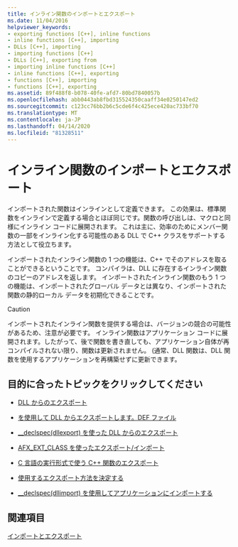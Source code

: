 ```yaml
---
title: インライン関数のインポートとエクスポート
ms.date: 11/04/2016
helpviewer_keywords:
- exporting functions [C++], inline functions
- inline functions [C++], importing
- DLLs [C++], importing
- importing functions [C++]
- DLLs [C++], exporting from
- importing inline functions [C++]
- inline functions [C++], exporting
- functions [C++], importing
- functions [C++], exporting
ms.assetid: 89f488f8-b078-40fe-afd7-80bd7840057b
ms.openlocfilehash: abb0443ab8fbd315524350caaff34e0250147ed2
ms.sourcegitcommit: c123cc76bb2b6c5cde6f4c425ece420ac733bf70
ms.translationtype: MT
ms.contentlocale: ja-JP
ms.lasthandoff: 04/14/2020
ms.locfileid: "81328511"
---
```

# <a name="importing-and-exporting-inline-functions"></a>インライン関数のインポートとエクスポート

インポートされた関数はインラインとして定義できます。 この効果は、標準関数をインラインで定義する場合とほぼ同じです。関数の呼び出しは、マクロと同様にインライン コードに展開されます。 これは主に、効率のためにメンバー関数の一部をインライン化する可能性のある DLL で C++ クラスをサポートする方法として役立ちます。

インポートされたインライン関数の 1 つの機能は、C++ でそのアドレスを取ることができるということです。 コンパイラは、DLL に存在するインライン関数のコピーのアドレスを返します。 インポートされたインライン関数のもう 1 つの機能は、インポートされたグローバル データとは異なり、インポートされた関数の静的ローカル データを初期化できることです。

> [!CAUTION]
> インポートされたインライン関数を提供する場合は、バージョンの競合の可能性があるため、注意が必要です。 インライン関数はアプリケーション コードに展開されます。したがって、後で関数を書き直しても、アプリケーション自体が再コンパイルされない限り、関数は更新されません。 (通常、DLL 関数は、DLL 関数を使用するアプリケーションを再構築せずに更新できます。

## <a name="what-do-you-want-to-do"></a>目的に合ったトピックをクリックしてください

- [DLL からのエクスポート](exporting-from-a-dll.md)

- [を使用して DLL からエクスポートします。DEF ファイル](exporting-from-a-dll-using-def-files.md)

- [__declspec(dllexport) を使った DLL からのエクスポート](exporting-from-a-dll-using-declspec-dllexport.md)

- [AFX_EXT_CLASS を使ったエクスポート/インポート](exporting-and-importing-using-afx-ext-class.md)

- [C 言語の実行形式で使う C++ 関数のエクスポート](exporting-cpp-functions-for-use-in-c-language-executables.md)

- [使用するエクスポート方法を決定する](determining-which-exporting-method-to-use.md)

- [__declspec(dllimport) を使用してアプリケーションにインポートする](importing-into-an-application-using-declspec-dllimport.md)

## <a name="see-also"></a>関連項目

[インポートとエクスポート](importing-and-exporting.md)
